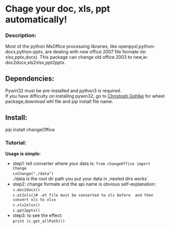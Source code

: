 Chage your doc, xls, ppt automatically!
======================================================
### Description:
Most of the python MsOffice processing libraries, like openpyxl,python-docx,python-pptx, are dealing with new office 2007 file formate (ie: xlsx,pptx,docx). This package can change old office 2003 to new,ie: doc2docx,xls2xlsx,ppt2pptx.

## Dependencies:
Pywin32 must be pre-installed and python3 is required.  
If you have difficulty on installing pywin32, go to [Christoph Gohlke](http://www.lfd.uci.edu/~gohlke/pythonlibs/) for wheel package,download whl file and pip install file name.

## Install:    
pip install changeOffice

### Tutorial:
**Usage is simple:**
- step1: tell converter where your data is: 
`from changeOffice import Change`    
`c=Change("./data")`  
./data  is the root dir path you put your data in ,nested dirs works`
- step2: change formate and the api name is obvious self-explanation:    
`c.doc2docx()`   
`c.et2xls()# .et file must be converted to xls before  and then convert xls to xlsx`   
`c.xls2xlsx()`    
`c.ppt2pptx()`
- step3: to see the effect:    
`print (c.get_allPath())`

